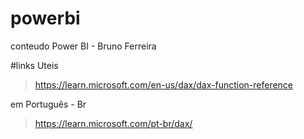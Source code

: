 # powerbi
conteudo Power BI - Bruno Ferreira



#links Uteis
> https://learn.microsoft.com/en-us/dax/dax-function-reference

em Português - Br

> https://learn.microsoft.com/pt-br/dax/


